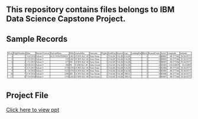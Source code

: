 ## This repository contains files belongs to IBM Data Science Capstone Project.
## Sample Records
![dt](https://github.com/RakeshsarmaKarra/Applied-Data-Science-Capstone-Project/blob/main/Space%20X%20API%20Calls%20-%20Screenshot.png)

## Project File
[Click here to view ppt](https://github.com/RakeshsarmaKarra/Applied-Data-Science-Capstone-Project/blob/main/Data%20Science%20Capstone%20Project%20-%20Space%20X.pdf)
